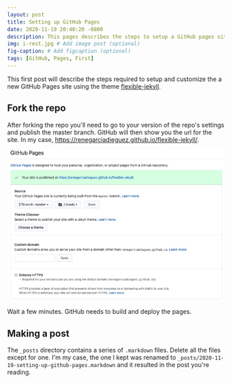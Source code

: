 ```yaml
---
layout: post
title: Setting up GitHub Pages
date: 2020-11-19 20:40:20 -0800
description: This pages describes the steps to setup a GitHub pages site.
img: i-rest.jpg # Add image post (optional)
fig-caption: # Add figcaption (optional)
tags: [GitHub, Pages, First]
---
```

This first post will describe the steps required to setup and customize the a new GitHub Pages site using the theme
[flexible-jekyll](https://github.com/artemsheludko/flexible-jekyll).

## Fork the repo ##
After forking the repo you'll need to go to your version of the repo's settings and publish the master branch. GitHub
will then show you the url for the site. In my case, https://renegarciadieguez.github.io/flexible-jekyll/.

![Settings](/assets/img/settings.jpg)

Wait a few minutes. GitHub needs to build and deploy the pages.

## Making a post ##
The `_posts` directory contains a series of `.markdown` files. Delete all the files except for one. I'm my case, the one
I kept was renamed to `_posts/2020-11-19-setting-up-github-pages.markdown` and it resulted in the post you're reading.
